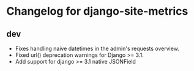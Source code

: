 # Changelog for django-site-metrics

## dev

* Fixes handling naive datetimes in the admin's requests overview.
* Fixed url() deprecation warnings for Django >= 3.1.
* Add support for django >= 3.1 native JSONField

